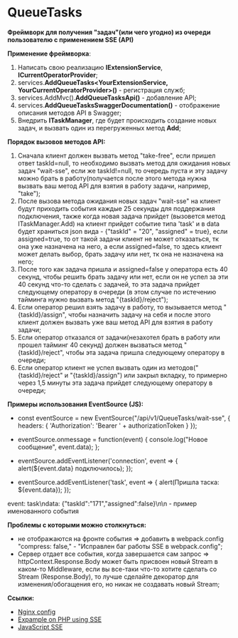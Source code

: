 # QueueTasks
**Фреймворк для получения "задач"(или чего угодно) из очереди пользователю с применением SSE (API)**


**Применение фреймворка**:
1. Написать свою реализацию **IExtensionService**, **ICurrentOperatorProvider**;
2. services.**AddQueueTasks<YourExtensionService, YourCurrentOperatorProvider>()** - регистрация служб;
3. services.AddMvc().**AddQueueTasksApi()** - добавление API;
4. services.**AddQueueTasksSwaggerDocumentation()** - отображение описания методов API в Swagger;
5. Внедрить **ITaskManager**, где будет происходить создание новых задач, и вызвать один из перегруженных метод **Add**;


**Порядок вызовов методов API:**
1. Сначала клиент должен вызвать метод "take-free", если пришел ответ taskId=null, 
то необходимо вызвать метод для ожидания новых задач "wait-sse", если же taskId!=null, 
то очередь пуста и эту задачу можно брать в работу(получается после этого метода нужна вызвать ваш метод API для взятия в работу задачи, например, "take");
2. После вызова метода ожидания новых задач "wait-sse" на клиент будут приходить события каждые 25 секунды для поддержания подключения, 
также когда новая задача прийдет (вызовется метод ITaskManager.Add) на клиент прийдет событие типа 'task' и в data будет храниться json вида - {"taskId" = "20", "assigned" = true},
если assigned=true, то от такой задачи клиент не может отказаться, тк она уже назначена на него, а если assigned=false, то здесь клиент может делать выбор, брать задачу или нет, 
тк она не назначена на него;
3. После того как задача пришла и assigned=false у оператора есть 40 секунд, чтобы решить брать задачу или нет, если он не успел за эти 40 секунд что-то сделать с задачей, 
то эта задача прийдет следующему оператору в очереди (в этом случае по истечению тайминга нужно вызвать метод "{taskId}/reject");
4. Если оператор решил взять задачу в работу, то вызывается метод "{taskId}/assign", чтобы назначить задачу на себя и 
после этого клиент должен вызвать уже ваш метод API для взятия в работу задачи;
5. Если оператор отказался от задачи(незахотел брать в работу или прошел тайминг 40 секунд) должен вызваться метод "{taskId}/reject", 
чтобы эта задача пришла следующему оператору в очереди;
6. Если оператор клиент не успел вызвать один из методов("{taskId}/reject" и "{taskId}/assign") или закрыл вкладку, 
то примерно через 1,5 минуты эта задача прийдет следующему оператору в очереди;

**Примеры использования EventSource (JS):**

- const eventSource = new EventSource("/api/v1/QueueTasks/wait-sse", {
            headers: {
                'Authorization': 'Bearer ' + authorizationToken
            }
        });
        
- eventSource.onmessage = function(event) {
  console.log("Новое сообщение", event.data);
};

- eventSource.addEventListener('connection', event => {
  alert(${event.data} подключилось);
});

- eventSource.addEventListener('task', event => {
  alert(Пришла таска: ${event.data});
});

event: task\ndata: {"taskId":"171","assigned":false}\n\n - пример именованного события

**Проблемы с которыми можно столкнуться:**
- не отображаются на фронте события => добавить в webpack.config "compress: false," - "Исправлен баг работы SSE в webpack.config";
- Сервер отдает все события, когда завершается сам запрос => httpContext.Response.Body может быть присвоен новый Stream в каком-то Middleware, если вы все-таки что-то хотите сделать со Stream (Response.Body),
то лучше сделайте декоратор для изменения/обогащения его, но никак не создавать новый Stream;

**Ссылки:**
- [Nginx config](https://stackoverflow.com/questions/13672743/eventsource-server-sent-events-through-nginx "location section")
- [Expample on PHP using SSE](https://developer.mozilla.org/ru/docs/Web/API/Server-sent_events/Using_server-sent_events "Пример SSE")
- [JavaScript SSE](https://learn.javascript.ru/server-sent-events "Как использовать SSE в JS")